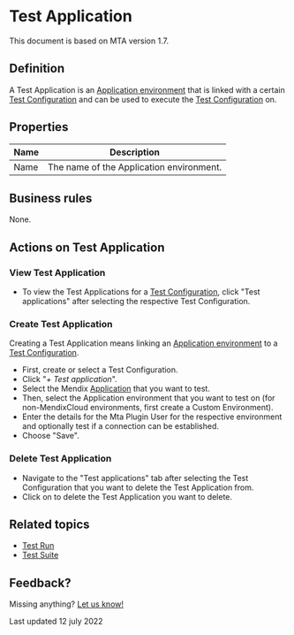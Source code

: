 # Test Application 

This document is based on MTA version 1.7.

## Definition

A Test Application is an [Application environment](application-environment) that is linked with a certain [Test Configuration](test-configuration) and can be used to execute the [Test Configuration](test-configuration) on. 

## Properties

| Name | Description |
| ----------- | ----------- |
| Name | The name of the Application environment. |

## Business rules

None.

## Actions on Test Application 

### View Test Application 
- To view the Test Applications for a [Test Configuration](test-configuration), click "Test applications" after selecting the respective Test Configuration.

### Create Test Application 
Creating a Test Application means linking an [Application environment](application-environment) to a [Test Configuration](test-configuration).
- First, create or select a Test Configuration.
- Click "*+ Test application*".
- Select the Mendix [Application](application) that you want to test.
- Then, select the Application environment that you want to test on (for non-MendixCloud environments, first create a Custom Environment).
- Enter the details for the Mta Plugin User for the respective environment and optionally test if a connection can be established.
- Choose "Save".

### Delete Test Application 
- Navigate to the "Test applications" tab after selecting the Test Configuration that you want to delete the Test Application from.
- Click on <i class="fas fa-trash-alt"></i> to delete the Test Application you want to delete.

## Related topics
- [Test Run](test-run)
- [Test Suite](test-suite)

## Feedback?
Missing anything? [Let us know!](mailto:support@menditect.com)

Last updated 12 july 2022